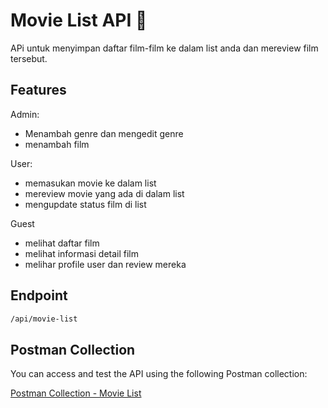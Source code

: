 # Movie List API 🎥

APi untuk menyimpan daftar film-film ke dalam list anda dan mereview film tersebut.

## Features

Admin:
- Menambah genre dan mengedit genre
- menambah film

User:
- memasukan movie ke dalam list
- mereview movie yang ada di dalam list
- mengupdate status film di list

Guest
- melihat daftar film
- melihat informasi detail film
- melihar profile user dan review mereka

## Endpoint
```sh
/api/movie-list
```

## Postman Collection

You can access and test the API using the following Postman collection:

[Postman Collection - Movie List ](https://postman.co/workspace/My-Workspace~9634bdef-e657-489a-8631-5e531da19fde/collection/36968510-f1be82b8-3bc7-46fb-aa7c-816634eb8231?action=share&creator=36968510&active-environment=36968510-ed1a149d-c3ec-409b-9ffd-6a18cc7c8235)









  

